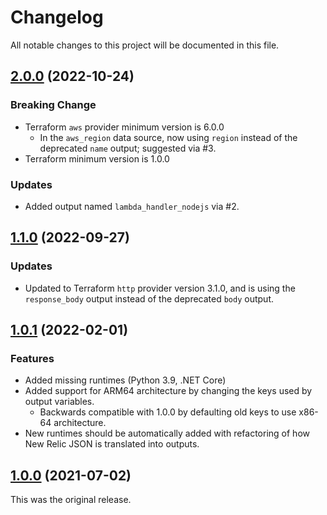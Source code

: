 # Changelog

All notable changes to this project will be documented in this file.

## [2.0.0](https://github.com/JCapriotti/terraform-aws-new-relic-lambda-layer/tree/v2.0.0) (2022-10-24)

### Breaking Change

* Terraform `aws` provider minimum version is 6.0.0
  * In the `aws_region` data source, now using `region` instead of the deprecated `name` output; suggested via #3.
* Terraform minimum version is 1.0.0

### Updates

* Added output named `lambda_handler_nodejs` via #2.

## [1.1.0](https://github.com/JCapriotti/terraform-aws-new-relic-lambda-layer/tree/v1.1.0) (2022-09-27)

### Updates

* Updated to Terraform `http` provider version 3.1.0, 
  and is using the `response_body` output instead of the deprecated `body` output. 

## [1.0.1](https://github.com/JCapriotti/terraform-aws-new-relic-lambda-layer/tree/v1.0.1) (2022-02-01)

### Features

* Added missing runtimes (Python 3.9, .NET Core)
* Added support for ARM64 architecture by changing the keys used by output variables.
  * Backwards compatible with 1.0.0 by defaulting old keys to use x86-64 architecture.
* New runtimes should be automatically added with refactoring of how New Relic JSON is translated into outputs.

## [1.0.0](https://github.com/JCapriotti/terraform-aws-new-relic-lambda-layer/tree/v1.0.0) (2021-07-02)

This was the original release.
